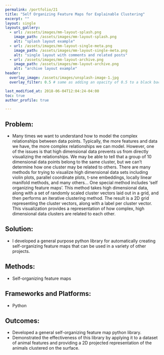 ```yaml
---
permalink: /portfolio/21
title: "Self Organizing Feature Maps for Explainable Clustering"
excerpt: ""
layout: single
layouts_gallery:
  - url: /assets/images/mm-layout-splash.png
    image_path: /assets/images/mm-layout-splash.png
    alt: "splash layout example"
  - url: /assets/images/mm-layout-single-meta.png
    image_path: /assets/images/mm-layout-single-meta.png
    alt: "single layout with comments and related posts"
  - url: /assets/images/mm-layout-archive.png
    image_path: /assets/images/mm-layout-archive.png
    alt: "archive layout example"
header:
  overlay_image: /assets/images/unsplash-image-1.jpg
  overlay_filter: 0.5 # same as adding an opacity of 0.5 to a black background

last_modified_at: 2018-06-04T12:04:24-04:00
toc: true
author_profile: true

---
```


## Problem: 
* Many times we want to understand how to model the complex relationships between data points. Typically, the more features and data we have, the more complex relationships we can model. However, one of the issues is that high dimensional data prevents us from directly visualizing the relationships. We may be able to tell that a group of 10 dimensional data points belong to the same cluster, but we can’t determine how one cluster may be related to others. There are many methods for trying to visualize high dimensional data sets including violin plots, parallel coordinate plots, t-sne embeddings, locally linear manifold methods, and many others… One special method includes ‘self organizing feature maps’. This method takes high dimensional data, along with a set of randomly scaled cluster vectors laid out in a grid, and then performs an iterative clustering method. The result is a 2D grid representing the cluster vectors, along with a label per cluster vector. This visualization provides a representation of how complex, high dimensional data clusters are related to each other.

## Solution: 
* I developed a general purpose python library for automatically creating self-organizing feature maps that can be used in a variety of other projects.

## Methods:
* Self-organizing feature maps

## Frameworks and Platforms:
* Python

## Outcomes:
* Developed a general self-organizing feature map python library.
* Demonstrated the effectiveness of this library by applying it to a dataset of animal features and providing a 2D projected representation of the animals clustered on the surface.































